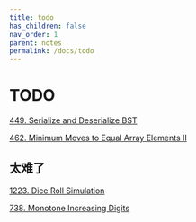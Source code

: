 ```yaml
---
title: todo
has_children: false
nav_order: 1
parent: notes
permalink: /docs/todo
---
```

# TODO

[449. Serialize and Deserialize BST](/docs/449)

[462. Minimum Moves to Equal Array Elements II](/docs/462)

## 太难了
[1223. Dice Roll Simulation](/docs/1223)

[738. Monotone Increasing Digits](/docs/738)